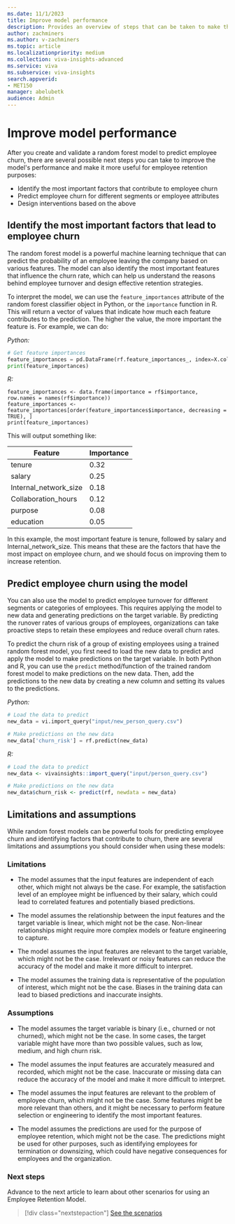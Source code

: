```yaml
---
ms.date: 11/1/2023
title: Improve model performance
description: Provides an overview of steps that can be taken to make the employee retention model even more useful.
author: zachminers
ms.author: v-zachminers
ms.topic: article
ms.localizationpriority: medium 
ms.collection: viva-insights-advanced 
ms.service: viva 
ms.subservice: viva-insights 
search.appverid: 
- MET150 
manager: abelubetk
audience: Admin
---
```


# Improve model performance

After you create and validate a random forest model to predict employee churn, there are several possible next steps you can take to improve the model's performance and make it more useful for employee retention purposes:

- Identify the most important factors that contribute to employee churn
- Predict employee churn for different segments or employee attributes
- Design interventions based on the above

## Identify the most important factors that lead to employee churn

The random forest model is a powerful machine learning technique that can predict the probability of an employee leaving the company based on various features. The model can also identify the most important features that influence the churn rate, which can help us understand the reasons behind employee turnover and design effective retention strategies.

To interpret the model, we can use the `feature_importances` attribute of the random forest classifier object in Python, or the `importance` function in R. This will return a vector of values that indicate how much each feature contributes to the prediction. The higher the value, the more important the feature is. For example, we can do:

*Python:*

```python
# Get feature importances
feature_importances = pd.DataFrame(rf.feature_importances_, index=X.columns, columns=["importance"]).sort_values(by="importance", ascending=False)
print(feature_importances)
```

*R:*

```# Get feature importances
feature_importances <- data.frame(importance = rf$importance, row.names = names(rf$importance))
feature_importances <- feature_importances[order(feature_importances$importance, decreasing = TRUE), ]
print(feature_importances)
```

This will output something like:

| Feature | Importance |
|---------------|------------|
| tenure | 0.32 |
| salary | 0.25 |
| Internal_network_size | 0.18 |
| Collaboration_hours | 0.12 |
| purpose | 0.08 |
| education | 0.05 |

In this example, the most important feature is tenure, followed by salary and Internal_network_size. This means that these are the factors that have the most impact on employee churn, and we should focus on improving them to increase retention.

## Predict employee churn using the model

You can also use the model to predict employee turnover for different segments or categories of employees. This requires applying the model to new data and generating predictions on the target variable. By predicting the runover rates of various groups of employees, organizations can take proactive steps to retain these employees and reduce overall churn rates.

To predict the churn risk of a group of existing employees using a trained random forest model, you first need to load the new data to predict and apply the model to make predictions on the target variable. In both Python and R, you can use the `predict` method/function of the trained random forest model to make predictions on the new data. Then, add the predictions to the new data by creating a new column and setting its values to the predictions.

*Python:*

```python
# Load the data to predict
new_data = vi.import_query("input/new_person_query.csv") 

# Make predictions on the new data
new_data['churn_risk'] = rf.predict(new_data)
```

*R:*

```R
# Load the data to predict
new_data <- vivainsights::import_query("input/person_query.csv")

# Make predictions on the new data
new_data$churn_risk <- predict(rf, newdata = new_data)
```

## Limitations and assumptions

While random forest models can be powerful tools for predicting employee churn and identifying factors that contribute to churn, there are several limitations and assumptions you should consider when using these models:

### Limitations

- The model assumes that the input features are independent of each other, which might not always be the case. For example, the satisfaction level of an employee might be influenced by their salary, which could lead to correlated features and potentially biased predictions.

- The model assumes the relationship between the input features and the target variable is linear, which might not be the case. Non-linear relationships might require more complex models or feature engineering to capture.

- The model assumes the input features are relevant to the target variable, which might not be the case. Irrelevant or noisy features can reduce the accuracy of the model and make it more difficult to interpret.

- The model assumes the training data is representative of the population of interest, which might not be the case. Biases in the training data can lead to biased predictions and inaccurate insights.

### Assumptions

- The model assumes the target variable is binary (i.e., churned or not churned), which might not be the case. In some cases, the target variable might have more than two possible values, such as low, medium, and high churn risk.

- The model assumes the input features are accurately measured and recorded, which might not be the case. Inaccurate or missing data can reduce the accuracy of the model and make it more difficult to interpret.

- The model assumes the input features are relevant to the problem of employee churn, which might not be the case. Some features might be more relevant than others, and it might be necessary to perform feature selection or engineering to identify the most important features.

- The model assumes the predictions are used for the purpose of employee retention, which might not be the case. The predictions might be used for other purposes, such as identifying employees for termination or downsizing, which could have negative consequences for employees and the organization.

### Next steps

Advance to the next article to learn about other scenarios for using an Employee Retention Model.

> [!div class="nextstepaction"]
> [See the scenarios](other-ways-to-use-an-employee-retention-model.md)